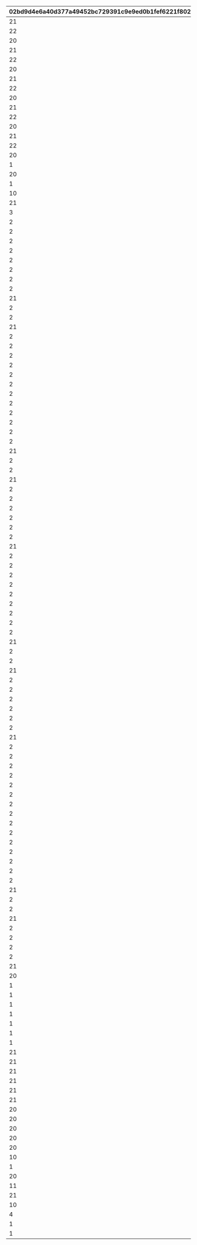 |02bd9d4e6a40d377a49452bc729391c9e9ed0b1fef6221f80257ba61f1f0c184|69515dca79b9fa2098246a9334d2a1c67d87c2e72fab477f0620687488d99a84|4993dddf63a6753a46b708206fccd21b9c36189c79f5914fca7bfc034a0e2864|e2768ad36b485f51a74ea5805213a35ee753c9af216aad1926d496e9cd878ccc|fdd9d136a4c3e7dd2c109c9d3f57fddffabb0296b10449cf059d40813ad3c61a|c5b45444f8ddfc546d2bfb73c118cde8e8bf71de2d05d096caf33e7ff72712bc|dfc8915bc6b45ea7ba6df861c078aef6849a8312b8d1813ee11bf3fab0a04546|5fd9790e8bbe02fde4848735546773ebb72147658fa19a3982dbb467615c2a60|7a46cc71a8f378bad016993966e29e004ae085df6533358bd9dc76851b764304|
| --- | --- | --- | --- | --- | --- | --- | --- | --- |
|21|0|0|0|600|1101002|1101001|0|0|
|22|0|0|600|2400|1101003|1101002|0|0|
|20|0|0|-1500|1|1|1101003|50|0|
|21|0|0|0|900|1101012|1101011|0|0|
|22|0|0|700|2100|1101013|1101012|0|0|
|20|0|0|-1500|1|1|1101013|200|0|
|21|0|0|0|400|1101022|1101021|0|0|
|22|0|0|500|2000|1101023|1101022|0|0|
|20|0|0|-1500|1|1|1101023|350|0|
|21|0|0|0|1000|1101032|1101031|0|0|
|22|0|0|900|1800|1101033|1101032|0|0|
|20|0|0|-1500|1|1|1101033|500|0|
|21|0|0|0|500|1101042|1101041|0|0|
|22|0|0|800|1600|1101043|1101042|0|0|
|20|0|0|-1500|1|1|1101043|750|0|
|1|0|0|2|1|25|1101101|2|2|
|20|0|0|-2000|1|1|1102001|-100|0|
|1|0|0|2|1|20|1102101|10|2|
|10|0|0|0|2|200000|1102102|0|2|
|21|0|0|0|500|1103002|1103001|0|0|
|3|0|0|0|0|1000|1103002|0|2|
|2|0|0|3000|3|-15|1202001|0|2|
|2|0|0|30000|3|15|1204001|0|1|
|2|0|0|30000|3|10|1205001|0|1|
|2|0|0|30000|3|10|1206001|0|1|
|2|0|0|30000|3|10|1207001|0|1|
|2|0|0|3000|2|15|1208001|0|1|
|2|0|0|3000|1|25|1209001|0|1|
|2|0|0|3000|2|10|1210001|0|1|
|21|0|0|0|3000|1210003|1210002|0|0|
|2|0|0|30000|1|15|1210003|0|1|
|2|0|0|3000|2|-10|1211001|0|1|
|21|0|0|0|3000|1211003|1211002|0|0|
|2|0|0|30000|1|-15|1211003|0|2|
|2|0|0|30000|1|-10|1213001|0|2|
|2|0|0|30000|2|-10|1213002|0|2|
|2|0|0|1500|3|-25|1214001|0|2|
|2|0|0|3000|3|-20|1216001|0|2|
|2|0|0|30000|3|20|1218001|0|1|
|2|0|0|30000|3|15|1219001|0|1|
|2|0|0|30000|3|15|1220001|0|1|
|2|0|0|30000|3|15|1221001|0|1|
|2|0|0|3000|2|20|1222001|0|1|
|2|0|0|3000|1|30|1223001|0|1|
|2|0|0|3000|2|15|1224001|0|1|
|21|0|0|0|3000|1224003|1224002|0|0|
|2|0|0|30000|1|20|1224003|0|1|
|2|0|0|3000|2|-10|1225001|0|1|
|21|0|0|0|3000|1225003|1225002|0|0|
|2|0|0|30000|1|-20|1225003|0|2|
|2|0|0|30000|1|-15|1227001|0|2|
|2|0|0|30000|2|-15|1227002|0|2|
|2|0|0|1500|3|-35|1228001|0|2|
|2|0|0|30000|3|20|1229001|0|1|
|2|0|0|3000|2|20|1230001|0|1|
|21|0|0|0|3000|1230003|1230002|0|0|
|2|0|0|30000|1|50|1230003|0|1|
|2|0|0|3000|3|-25|1232001|0|2|
|2|0|0|30000|3|25|1234001|0|1|
|2|0|0|30000|3|20|1235001|0|1|
|2|0|0|30000|3|20|1236001|0|1|
|2|0|0|30000|3|20|1237001|0|1|
|2|0|0|3000|2|25|1238001|0|1|
|2|0|0|3000|1|35|1239001|0|1|
|2|0|0|3000|2|20|1240001|0|1|
|21|0|0|0|3000|1240003|1240002|0|0|
|2|0|0|30000|1|25|1240003|0|1|
|2|0|0|3000|2|-10|1241001|0|1|
|21|0|0|0|3000|1241003|1241002|0|0|
|2|0|0|30000|1|-25|1241003|0|2|
|2|0|0|30000|1|-20|1242001|0|2|
|2|0|0|30000|2|-20|1242002|0|2|
|2|0|0|1500|3|-75|1244001|0|2|
|2|0|0|30000|3|20|1246001|0|1|
|2|0|0|30000|3|30|1247001|0|1|
|21|0|0|0|3000|1247003|1247002|0|0|
|2|0|0|3000|1|25|1247003|0|1|
|2|0|0|3000|1|75|1248001|0|1|
|2|0|0|1500|3|-90|1249001|0|2|
|2|0|0|30000|2|10|2101001|0|1|
|2|0|0|30000|2|10|2102001|0|1|
|2|0|0|3000|2|-15|2103001|0|2|
|2|0|0|3000|3|-15|2103002|0|2|
|2|0|0|3000|3|-25|2105001|0|2|
|2|0|0|30000|3|25|2107001|0|1|
|2|0|0|30000|3|10|2108001|0|1|
|2|0|0|30000|3|10|2109001|0|1|
|2|0|0|30000|3|10|2110001|0|1|
|2|0|0|3000|2|15|2111001|0|1|
|2|0|0|3000|1|25|2112001|0|1|
|2|0|0|3000|2|10|2113001|0|1|
|21|0|0|0|3000|2113003|2113002|0|0|
|2|0|0|30000|1|25|2113003|0|1|
|2|0|0|3000|2|-10|2114001|0|1|
|21|0|0|0|3000|2114003|2114002|0|1|
|2|0|0|30000|1|-25|2114003|0|2|
|2|0|0|30000|1|-10|2116001|0|2|
|2|0|0|30000|2|-10|2116002|0|2|
|2|0|0|1500|3|-50|2117001|0|2|
|21|0|0|0|300|3301002|3301001|0|0|
|20|0|0|30|2|1|3301002|20|0|
|1|0|0|1|1|0|3301101|100|2|
|1|0|0|1|1|0|3302001|40|2|
|1|0|0|1|1|0|3302002|60|2|
|1|0|0|1|1|0|3303001|12|2|
|1|0|0|1|1|0|3303002|28|2|
|1|0|0|1|1|0|3304001|40|2|
|1|0|0|1|1|0|3304002|100|2|
|21|0|0|0|200|3305011|3305001|0|0|
|21|0|0|0|200|3305012|3305002|0|0|
|21|0|0|0|200|3305013|3305003|0|0|
|21|0|0|0|200|3305014|3305004|0|0|
|21|0|0|0|200|3305015|3305005|0|0|
|21|0|0|0|200|3305016|3305006|0|0|
|20|30|0|26|2|1|3305011|15|0|
|20|15|0|29|2|1|3305012|8|0|
|20|0|0|30|2|1|3305013|0|0|
|20|-15|0|29|2|1|3305014|-8|0|
|20|-30|0|26|2|1|3305015|-15|0|
|10|0|0|180|1|30000|3305016|0|1|
|1|0|0|1|1|0|3305101|20|2|
|20|0|0|274|2|1|3402001|29|0|
|11|0|0|0|2000|500000|3402101|0|3|
|21|0|0|0|200|3403002|3403001|0|0|
|10|0|0|0|1|200000|3403002|0|1|
|4|0|0|0|0|0|4001001|0|3|
|1|0|0|0|0|99999|4001002|0|3|
|1|9|9|9|9|99999|4002001|9|3|